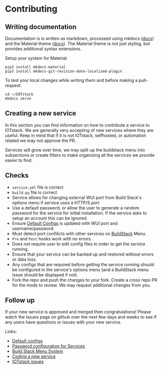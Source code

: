# Contributing

## Writing documentation

Documentation is is written as markdown, processed using mkdocs ([docs](https://www.mkdocs.org/user-guide/writing-your-docs/#writing-your-docs)) and the Material theme ([docs](https://squidfunk.github.io/mkdocs-material/reference/)). The Material theme is not just styling, but provides additional syntax extensions.

Setup your system for Material:
```
pip3 install mkdocs-material
pip3 install mkdocs-git-revision-date-localized-plugin
```

To test your local changes while writing them and before making a pull-request:
```
cd ~/IOTstack
mkdocs serve
```

## Creating a new service

In this section you can find information on how to contribute a service to IOTstack. We are generally very accepting of new services where they are useful. Keep in mind that if it is not IOTstack, selfhosted, or automation related we may not approve the PR.

Services will grow over time, we may split up the buildstack menu into subsections or create filters to make organising all the services we provide easier to find.

## Checks
* `service.yml` file is correct
* `build.py` file is correct
* Service allows for changing external WUI port from Build Stack's options menu if service uses a HTTP/S port
* Use a default password, or allow the user to generate a random password for the service for initial installation. If the service asks to setup an account this can be ignored.
* Ensure [Default Configs](../Basic_setup/Default-Configs.md) is updated with WUI port and username/password.
* Must detect port confilicts with other services on [BuildStack](Menu-System.md) Menu.
* `Pre` and `Post` hooks work with no errors. 
* Does not require user to edit config files in order to get the service running.
* Ensure that your service can be backed up and restored without errors or data loss.
* Any configs that are required before getting the service running should be configured in the service's options menu (and a BuildStack menu Issue should be displayed if not).
* Fork the repo and push the changes to your fork. Create a cross repo PR for the mods to review. We may request additional changes from you.

## Follow up
If your new service is approved and merged then congratulations! Please watch the Issues page on github over the next few days and weeks to see if any users have questions or issues with your new service.

Links:

* [Default configs](../Basic_setup/Default-Configs.md)
* [Password configuration for Services](BuildStack-RandomPassword.md)
* [Build Stack Menu System](Menu-System.md)
* [Coding a new service](BuildStack-Services.md)
* [IOTstack issues](htps://github.com/SensorsIot/IOTstack/issues)

